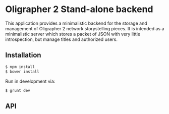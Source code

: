 # Oligrapher 2 Stand-alone backend

This application provides a minimalistic backend for the storage and
management of Oligrapher 2 network storystelling pieces. It is
intended as a minimalistic server which stores a packet of JSON with
very little introspection, but manage titles and authorized users.

## Installation

```bash
$ npm install
$ bower install
```

Run in development via:

```bash
$ grunt dev
```

## API

